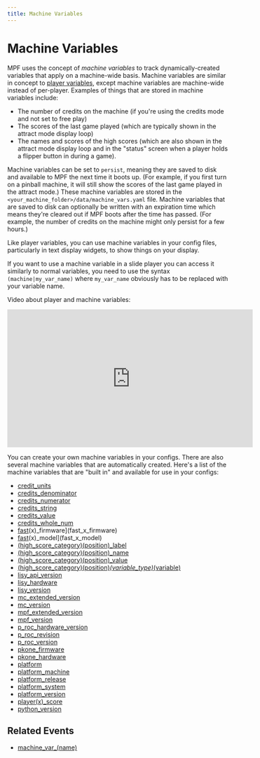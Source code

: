 ```yaml
---
title: Machine Variables
---
```


# Machine Variables


MPF uses the concept of *machine variables* to track dynamically-created
variables that apply on a machine-wide basis. Machine variables are
similar in concept to
[player variables](../game_logic/players.md), except machine variables are machine-wide instead of
per-player. Examples of things that are stored in machine variables
include:

* The number of credits on the machine (if you're using the credits
    mode and not set to free play)
* The scores of the last game played (which are typically shown in the
    attract mode display loop)
* The names and scores of the high scores (which are also shown in the
    attract mode display loop and in the "status" screen when a player
    holds a flipper button in during a game).

Machine variables can be set to `persist`, meaning they are saved to
disk and available to MPF the next time it boots up. (For example, if
you first turn on a pinball machine, it will still show the scores of
the last game played in the attract mode.) These machine variables are
stored in the `<your_machine_folder>/data/machine_vars.yaml` file.
Machine variables that are saved to disk can optionally be written with
an expiration time which means they're cleared out if MPF boots after
the time has passed. (For example, the number of credits on the machine
might only persist for a few hours.)

Like player variables, you can use machine variables in your config
files, particularly in text display widgets, to show things on your
display.

If you want to use a machine variable in a slide player you can access
it similarly to normal variables, you need to use the syntax
`(machine|my_var_name)` where `my_var_name` obviously has to be replaced
with your variable name.

Video about player and machine variables:

<div class="video-wrapper">
<iframe width="560" height="315" src="https://www.youtube.com/embed/PUxEsNUGXPY" title="YouTube video player" frameborder="0" allow="accelerometer; autoplay; clipboard-write; encrypted-media; gyroscope; picture-in-picture" allowfullscreen></iframe>
</div>

You can create your own machine variables in your configs. There are
also several machine variables that are automatically created. Here's a
list of the machine variables that are "built in" and available for
use in your configs:

* [credit_units](credit_units.md)
* [credits_denominator](credits_denominator.md)
* [credits_numerator](credits_numerator.md)
* [credits_string](credits_string.md)
* [credits_value](credits_value.md)
* [credits_whole_num](credits_whole_num.md)
* [fast](../index.md)(x)_firmware](fast_x_firmware)
* [fast](../index.md)(x)_model](fast_x_model)
* [(high_score_category)(position)_label](high_score_categoryposition_label.md)
* [(high_score_category)(position)_name](high_score_categoryposition_name.md)
* [(high_score_category)(position)_value](high_score_categoryposition_value.md)
* [(high_score_category)(position)_(variable_type)_(variable)](high_score_categoryposition_variabletype_variable.md)
* [lisy_api_version](lisy_api_version.md)
* [lisy_hardware](lisy_hardware.md)
* [lisy_version](lisy_version.md)
* [mc_extended_version](mc_extended_version.md)
* [mc_version](mc_version.md)
* [mpf_extended_version](mpf_extended_version.md)
* [mpf_version](mpf_version.md)
* [p_roc_hardware_version](p_roc_hardware_version.md)
* [p_roc_revision](p_roc_revision.md)
* [p_roc_version](p_roc_version.md)
* [pkone_firmware](pkone_firmware.md)
* [pkone_hardware](pkone_hardware.md)
* [platform](platform.md)
* [platform_machine](platform_machine.md)
* [platform_release](platform_release.md)
* [platform_system](platform_system.md)
* [platform_version](platform_version.md)
* [player(x)_score](playerx_score.md)
* [python_version](python_version.md)

## Related Events

* [machine_var_(name)](../events/machine_var_machine_var.md)
